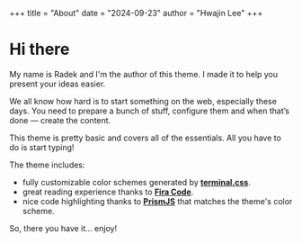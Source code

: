 +++
title = "About"
date = "2024-09-23"
author = "Hwajin Lee"
+++

# Hi there

My name is Radek and I'm the author of this theme. I made it to help you present your ideas easier.

We all know how hard is to start something on the web, especially these days. You need to prepare a bunch of stuff, configure them and when that’s done — create the content.

This theme is pretty basic and covers all of the essentials. All you have to do is start typing!

The theme includes:

- fully customizable color schemes generated by [**terminal.css**](https://panr.github.io/terminal-css/).
- great reading experience thanks to [**Fira Code**](https://github.com/tonsky/FiraCode).
- nice code highlighting thanks to [**PrismJS**](https://prismjs.com) that matches the theme's color scheme.

So, there you have it... enjoy!